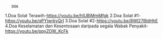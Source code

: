       DOA
   1.Doa Solat Terawih-https://youtu.be/hIUBjMmMfgk
   2.Doa Solat #1-https://youtu.be/qPYjwrkyQrI
   3.Doa Solat #2-https://youtu.be/8Wl27lBdHhE
   4.Doa Keselamatan dan Kesentosaan daripada segala Wabak Penyakit-https://youtu.be/ppyZOW_KcFk
